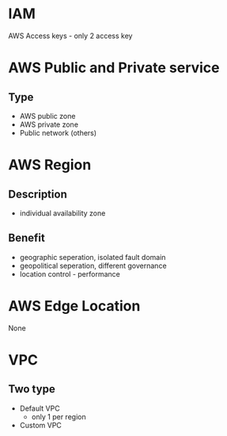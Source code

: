 <!-- IAM -->
# IAM
AWS Access keys - only 2 access key


<!-- Public and Private service -->
# AWS Public and Private service
## Type
- AWS public zone
- AWS private zone
- Public network (others)


<!-- Global Service -->
# AWS Region
## Description
* individual availability zone
## Benefit
* geographic seperation, isolated fault domain
* geopolitical seperation, different governance
* location control - performance

# AWS Edge Location
None


<!-- VPC -->
# VPC
## Two type
* Default VPC
  * only 1 per region
* Custom VPC
